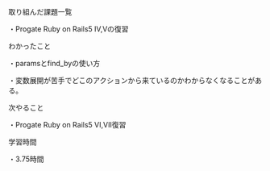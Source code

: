 取り組んだ課題一覧

・Progate Ruby on Rails5 IV,Vの復習

わかったこと

・paramsとfind_byの使い方

・変数展開が苦手でどこのアクションから来ているのかわからなくなることがある。

次やること

・Progate Ruby on Rails5 VI,VII復習

学習時間

・3.75時間